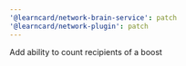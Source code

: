 ```yaml
---
'@learncard/network-brain-service': patch
'@learncard/network-plugin': patch
---
```


Add ability to count recipients of a boost
